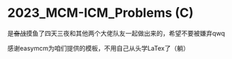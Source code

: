 # 2023_MCM-ICM_Problems (C)
是~~奋战~~摸鱼了四天三夜和其他两个大佬队友一起做出来的，希望不要被嫌弃qwq

感谢easymcm为咱们提供的模板，不用自己从头学LaTex了（躺）
